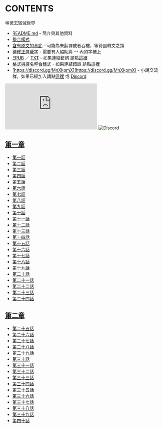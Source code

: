 # CONTENTS

稍微去毀滅世界


- [README.md](README.md) - 簡介與其他資料
- [整合樣式](%E6%95%B4%E5%90%88%E6%A8%A3%E5%BC%8F.md)
- [含有原文的章節](ja.md) - 可能為未翻譯或者吞樓，等待圖轉文之類
- [待修正屏蔽字](%E5%BE%85%E4%BF%AE%E6%AD%A3%E5%B1%8F%E8%94%BD%E5%AD%97.md) - 需要有人協助將 `**` 內的字補上
- [EPUB](https://gitlab.com/demonovel/epub-txt/blob/master/syosetu_out/%E7%A8%8D%E5%BE%AE%E5%8E%BB%E6%AF%80%E6%BB%85%E4%B8%96%E7%95%8C.epub) ／ [TXT](https://gitlab.com/demonovel/epub-txt/blob/master/syosetu_out/out/%E7%A8%8D%E5%BE%AE%E5%8E%BB%E6%AF%80%E6%BB%85%E4%B8%96%E7%95%8C.out.txt) - 如果連結錯誤 請點[這裡](https://gitlab.com/demonovel/epub-txt/tree/master)
- [格式與譯名整合樣式](https://github.com/bluelovers/node-novel/blob/master/lib/locales/%E7%A8%8D%E5%BE%AE%E5%8E%BB%E6%AF%80%E6%BB%85%E4%B8%96%E7%95%8C.ts) - 如果連結錯誤 請點[這裡](https://github.com/bluelovers/node-novel/tree/master/lib/locales)
- [https://discord.gg/MnXkpmX](https://discord.gg/MnXkpmX) - 小說交流群，如果已經加入請點[這裡](https://discordapp.com/channels/467794087769014273/467794088285175809) 或 [Discord](https://discordapp.com/channels/@me)


![導航目錄](https://chart.apis.google.com/chart?cht=qr&chs=150x150&chl=https://gitee.com/bluelovers/novel/blob/master/syosetu_out/稍微去毀滅世界/導航目錄.md)  ![Discord](https://chart.apis.google.com/chart?cht=qr&chs=150x150&chl=https://discord.gg/MnXkpmX)




## [第一章](00000_%E7%AC%AC%E4%B8%80%E7%AB%A0)

- [第一話](00000_%E7%AC%AC%E4%B8%80%E7%AB%A0/00010_%E7%AC%AC%E4%B8%80%E8%A9%B1.txt)
- [第二話](00000_%E7%AC%AC%E4%B8%80%E7%AB%A0/00020_%E7%AC%AC%E4%BA%8C%E8%A9%B1.txt)
- [第三話](00000_%E7%AC%AC%E4%B8%80%E7%AB%A0/00030_%E7%AC%AC%E4%B8%89%E8%A9%B1.txt)
- [第四話](00000_%E7%AC%AC%E4%B8%80%E7%AB%A0/00040_%E7%AC%AC%E5%9B%9B%E8%A9%B1.txt)
- [第五話](00000_%E7%AC%AC%E4%B8%80%E7%AB%A0/00050_%E7%AC%AC%E4%BA%94%E8%A9%B1.txt)
- [第六話](00000_%E7%AC%AC%E4%B8%80%E7%AB%A0/00060_%E7%AC%AC%E5%85%AD%E8%A9%B1.txt)
- [第七話](00000_%E7%AC%AC%E4%B8%80%E7%AB%A0/00070_%E7%AC%AC%E4%B8%83%E8%A9%B1.txt)
- [第八話](00000_%E7%AC%AC%E4%B8%80%E7%AB%A0/00080_%E7%AC%AC%E5%85%AB%E8%A9%B1.txt)
- [第九話](00000_%E7%AC%AC%E4%B8%80%E7%AB%A0/00090_%E7%AC%AC%E4%B9%9D%E8%A9%B1.txt)
- [第十話](00000_%E7%AC%AC%E4%B8%80%E7%AB%A0/00100_%E7%AC%AC%E5%8D%81%E8%A9%B1.txt)
- [第十一話](00000_%E7%AC%AC%E4%B8%80%E7%AB%A0/00110_%E7%AC%AC%E5%8D%81%E4%B8%80%E8%A9%B1.txt)
- [第十二話](00000_%E7%AC%AC%E4%B8%80%E7%AB%A0/00120_%E7%AC%AC%E5%8D%81%E4%BA%8C%E8%A9%B1.txt)
- [第十三話](00000_%E7%AC%AC%E4%B8%80%E7%AB%A0/00130_%E7%AC%AC%E5%8D%81%E4%B8%89%E8%A9%B1.txt)
- [第十四話](00000_%E7%AC%AC%E4%B8%80%E7%AB%A0/00140_%E7%AC%AC%E5%8D%81%E5%9B%9B%E8%A9%B1.txt)
- [第十五話](00000_%E7%AC%AC%E4%B8%80%E7%AB%A0/00150_%E7%AC%AC%E5%8D%81%E4%BA%94%E8%A9%B1.txt)
- [第十六話](00000_%E7%AC%AC%E4%B8%80%E7%AB%A0/00160_%E7%AC%AC%E5%8D%81%E5%85%AD%E8%A9%B1.txt)
- [第十七話](00000_%E7%AC%AC%E4%B8%80%E7%AB%A0/00170_%E7%AC%AC%E5%8D%81%E4%B8%83%E8%A9%B1.txt)
- [第十八話](00000_%E7%AC%AC%E4%B8%80%E7%AB%A0/00180_%E7%AC%AC%E5%8D%81%E5%85%AB%E8%A9%B1.txt)
- [第十九話](00000_%E7%AC%AC%E4%B8%80%E7%AB%A0/00190_%E7%AC%AC%E5%8D%81%E4%B9%9D%E8%A9%B1.txt)
- [第二十話](00000_%E7%AC%AC%E4%B8%80%E7%AB%A0/00200_%E7%AC%AC%E4%BA%8C%E5%8D%81%E8%A9%B1.txt)
- [第二十一話](00000_%E7%AC%AC%E4%B8%80%E7%AB%A0/00210_%E7%AC%AC%E4%BA%8C%E5%8D%81%E4%B8%80%E8%A9%B1.txt)
- [第二十二話](00000_%E7%AC%AC%E4%B8%80%E7%AB%A0/00220_%E7%AC%AC%E4%BA%8C%E5%8D%81%E4%BA%8C%E8%A9%B1.txt)
- [第二十三話](00000_%E7%AC%AC%E4%B8%80%E7%AB%A0/00230_%E7%AC%AC%E4%BA%8C%E5%8D%81%E4%B8%89%E8%A9%B1.txt)
- [第二十四話](00000_%E7%AC%AC%E4%B8%80%E7%AB%A0/00240_%E7%AC%AC%E4%BA%8C%E5%8D%81%E5%9B%9B%E8%A9%B1.txt)


## [第二章](00010_%E7%AC%AC%E4%BA%8C%E7%AB%A0)

- [第二十五話](00010_%E7%AC%AC%E4%BA%8C%E7%AB%A0/00010_%E7%AC%AC%E4%BA%8C%E5%8D%81%E4%BA%94%E8%A9%B1.txt)
- [第二十六話](00010_%E7%AC%AC%E4%BA%8C%E7%AB%A0/00020_%E7%AC%AC%E4%BA%8C%E5%8D%81%E5%85%AD%E8%A9%B1.txt)
- [第二十七話](00010_%E7%AC%AC%E4%BA%8C%E7%AB%A0/00030_%E7%AC%AC%E4%BA%8C%E5%8D%81%E4%B8%83%E8%A9%B1.txt)
- [第二十八話](00010_%E7%AC%AC%E4%BA%8C%E7%AB%A0/00040_%E7%AC%AC%E4%BA%8C%E5%8D%81%E5%85%AB%E8%A9%B1.txt)
- [第二十九話](00010_%E7%AC%AC%E4%BA%8C%E7%AB%A0/00050_%E7%AC%AC%E4%BA%8C%E5%8D%81%E4%B9%9D%E8%A9%B1.txt)
- [第三十話](00010_%E7%AC%AC%E4%BA%8C%E7%AB%A0/00060_%E7%AC%AC%E4%B8%89%E5%8D%81%E8%A9%B1.txt)
- [第三十一話](00010_%E7%AC%AC%E4%BA%8C%E7%AB%A0/00070_%E7%AC%AC%E4%B8%89%E5%8D%81%E4%B8%80%E8%A9%B1.txt)
- [第三十二話](00010_%E7%AC%AC%E4%BA%8C%E7%AB%A0/00080_%E7%AC%AC%E4%B8%89%E5%8D%81%E4%BA%8C%E8%A9%B1.txt)
- [第三十三話](00010_%E7%AC%AC%E4%BA%8C%E7%AB%A0/00090_%E7%AC%AC%E4%B8%89%E5%8D%81%E4%B8%89%E8%A9%B1.txt)
- [第三十四話](00010_%E7%AC%AC%E4%BA%8C%E7%AB%A0/00100_%E7%AC%AC%E4%B8%89%E5%8D%81%E5%9B%9B%E8%A9%B1.txt)
- [第三十五話](00010_%E7%AC%AC%E4%BA%8C%E7%AB%A0/00110_%E7%AC%AC%E4%B8%89%E5%8D%81%E4%BA%94%E8%A9%B1.txt)
- [第三十六話](00010_%E7%AC%AC%E4%BA%8C%E7%AB%A0/00120_%E7%AC%AC%E4%B8%89%E5%8D%81%E5%85%AD%E8%A9%B1.txt)
- [第三十七話](00010_%E7%AC%AC%E4%BA%8C%E7%AB%A0/00130_%E7%AC%AC%E4%B8%89%E5%8D%81%E4%B8%83%E8%A9%B1.txt)
- [第三十八話](00010_%E7%AC%AC%E4%BA%8C%E7%AB%A0/00140_%E7%AC%AC%E4%B8%89%E5%8D%81%E5%85%AB%E8%A9%B1.txt)
- [第三十九話](00010_%E7%AC%AC%E4%BA%8C%E7%AB%A0/00150_%E7%AC%AC%E4%B8%89%E5%8D%81%E4%B9%9D%E8%A9%B1.txt)
- [第四十話](00010_%E7%AC%AC%E4%BA%8C%E7%AB%A0/00160_%E7%AC%AC%E5%9B%9B%E5%8D%81%E8%A9%B1.txt)


